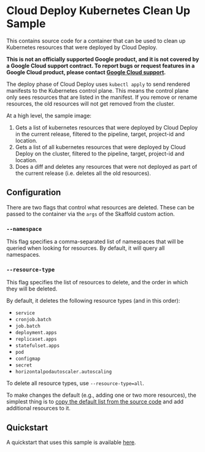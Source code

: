 # Cloud Deploy Kubernetes Clean Up Sample

This contains source code for a container that can be used to clean up
Kubernetes resources that were deployed by Cloud Deploy.

**This is not an officially supported Google product, and it is not covered by a
Google Cloud support contract. To report bugs or request features in a Google
Cloud product, please contact
[Google Cloud support](https://cloud.google.com/support).**

The deploy phase of Cloud Deploy uses `kubectl apply` to send rendered manifests
to the Kubernetes control plane. This means the control plane only sees
resources that are listed in the manifest. If you remove or rename resources,
the old resources will not get removed from the cluster.

At a high level, the sample image:

1.  Gets a list of kubernetes resources that were deployed by Cloud Deploy in
    the current release, filtered to the pipeline, target, project-id and
    location.
2.  Gets a list of all kubernetes resources that were deployed by Cloud Deploy
    on the cluster, filtered to the pipeline, target, project-id and location.
3.  Does a diff and deletes any resources that were not deployed as part of the
    current release (i.e. deletes all the old resources).

## Configuration

There are two flags that control what resources are deleted. These can be passed
to the container via the `args` of the Skaffold custom action.

### `--namespace`

This flag specifies a comma-separated list of namespaces that will be queried
when looking for resources. By default, it will query all namespaces.

### `--resource-type`

This flag specifies the list of resources to delete, and the order in which they
will be deleted.

By default, it deletes the following resource types (and in this order):

*   `service`
*   `cronjob.batch`
*   `job.batch`
*   `deployment.apps`
*   `replicaset.apps`
*   `statefulset.apps`
*   `pod`
*   `configmap`
*   `secret`
*   `horizontalpodautoscaler.autoscaling`

To delete all resource types, use `--resource-type=all`.

To make changes the default (e.g., adding one or two more resources), the
simplest thing is to
[copy the default list from the source code](https://github.com/GoogleCloudPlatform/cloud-deploy-samples/blob/main/postdeploy-hooks/k8s-cleanup/main.go#L18)
and add additional resources to it.

## Quickstart

A quickstart that uses this sample is available
[here](./quickstart/QUICKSTART.md).
